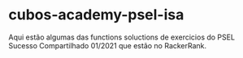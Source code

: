 # cubos-academy-psel-isa
Aqui estão algumas das functions soluctions de exercicios do PSEL Sucesso Compartilhado 01/2021 que estão no RackerRank.